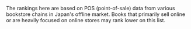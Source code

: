 The rankings here are based on POS (point-of-sale) data from various bookstore chains in Japan's offline market. Books that primarily sell online or are heavily focused on online stores may rank lower on this list.